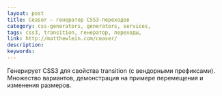 ```yaml
---
layout: post
title: Ceaser — генератор CSS3-переходов
category: css-generators, generators, services, 
tags: css3, transition, генератор, переходы, 
link: http://matthewlein.com/ceaser/
description: 
keywords: 
---
```


<p>Генерирует CSS3 для свойства transition (с вендорными префиксами). Множество вариантов, демонстрация на примере перемещения и изменения размеров.</p>
